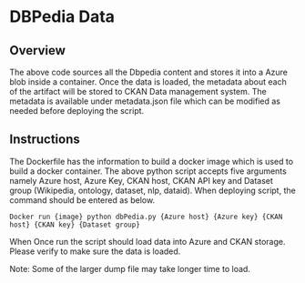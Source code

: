 # DBPedia Data
## Overview
The above code sources all the Dbpedia content and stores it into a Azure blob inside a container. Once the data is loaded, the metadata about each of the artifact will be stored to CKAN Data management system. The metadata is available under metadata.json file which can be modified as needed before deploying the script.

## Instructions
The Dockerfile has the information to build a docker image which is used to build a docker container. The above python script accepts five arguments namely Azure host, Azure Key, CKAN host, CKAN API key and Dataset group (Wikipedia, ontology, dataset, nlp, dataid).
When deploying script, the command should be entered as below.

`Docker run {image} python dbPedia.py {Azure host} {Azure key} {CKAN host} {CKAN key} {Dataset group}`

When Once run the script should load data into Azure and CKAN storage. Please verify to make sure the data is loaded. 

Note: Some of the larger dump file may take longer time to load. 

